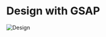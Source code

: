 
# Design with GSAP

![Design](https://github.com/pranjalkuhikar/My_Stuff/assets/99873964/a4c8c7d2-8aff-422b-8c94-1ca49b7c445b)


